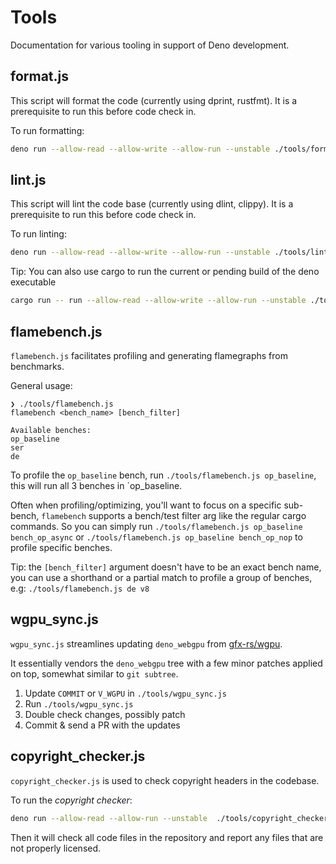 # Tools

Documentation for various tooling in support of Deno development.

## format.js

This script will format the code (currently using dprint, rustfmt). It is a
prerequisite to run this before code check in.

To run formatting:

```sh
deno run --allow-read --allow-write --allow-run --unstable ./tools/format.js
```

## lint.js

This script will lint the code base (currently using dlint, clippy). It is a
prerequisite to run this before code check in.

To run linting:

```sh
deno run --allow-read --allow-write --allow-run --unstable ./tools/lint.js
```

Tip: You can also use cargo to run the current or pending build of the deno
executable

```sh
cargo run -- run --allow-read --allow-write --allow-run --unstable ./tools/<script>
```

## flamebench.js

`flamebench.js` facilitates profiling and generating flamegraphs from
benchmarks.

General usage:

```
❯ ./tools/flamebench.js
flamebench <bench_name> [bench_filter]

Available benches:
op_baseline
ser
de
```

To profile the `op_baseline` bench, run `./tools/flamebench.js op_baseline`,
this will run all 3 benches in `op_baseline.

Often when profiling/optimizing, you'll want to focus on a specific sub-bench,
`flamebench` supports a bench/test filter arg like the regular cargo commands.
So you can simply run `./tools/flamebench.js op_baseline bench_op_async` or
`./tools/flamebench.js op_baseline bench_op_nop` to profile specific benches.

Tip: the `[bench_filter]` argument doesn't have to be an exact bench name, you
can use a shorthand or a partial match to profile a group of benches, e.g:
`./tools/flamebench.js de v8`

## wgpu_sync.js

`wgpu_sync.js` streamlines updating `deno_webgpu` from
[gfx-rs/wgpu](https://github.com/gfx-rs/wgpu/).

It essentially vendors the `deno_webgpu` tree with a few minor patches applied
on top, somewhat similar to `git subtree`.

1. Update `COMMIT` or `V_WGPU` in `./tools/wgpu_sync.js`
2. Run `./tools/wgpu_sync.js`
3. Double check changes, possibly patch
4. Commit & send a PR with the updates

## copyright_checker.js

`copyright_checker.js` is used to check copyright headers in the codebase.

To run the _copyright checker_:

```sh
deno run --allow-read --allow-run --unstable  ./tools/copyright_checker.js
```

Then it will check all code files in the repository and report any files that
are not properly licensed.
